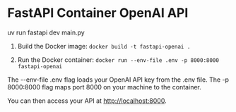 # FastAPI Container OpenAI API

uv run fastapi dev main.py

1. Build the Docker image:
`docker build -t fastapi-openai .`

2. Run the Docker container:
`docker run --env-file .env -p 8000:8000 fastapi-openai`

The --env-file .env flag loads your OpenAI API key from the .env file.
The -p 8000:8000 flag maps port 8000 on your machine to the container.

You can then access your API at <http://localhost:8000>.
